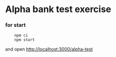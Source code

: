 # Alpha  bank test exercise

### for start

```angular2html
    npm ci
    npm start
```
and open [http://localhost:3000/alpha-test](http://localhost:3000/alpha-test)
